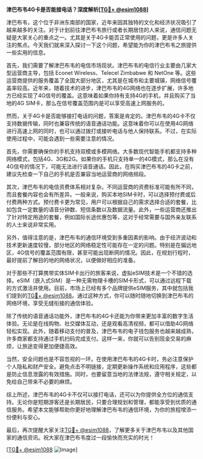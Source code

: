 **津巴布韦4G卡是否能接电话？深度解析[[TG💪+ @esim1088](https://t.me/s/esim1088)]**

津巴布韦，这个位于非洲东南部的国家，近年来因其独特的文化和经济状况吸引了越来越多的关注。对于计划前往津巴布韦旅行或者长期居住的人来说，通信问题无疑是大家关心的重点之一。尤其是关于4G卡能否正常使用的问题，更是许多人关注的焦点。今天我们就来深入探讨一下这个问题，希望能为你的津巴布韦之旅提供一些实用的信息。

首先，我们需要了解津巴布韦的电信市场现状。津巴布韦的电信行业主要由几家大型运营商主导，包括 Econet Wireless、Telecel Zimbabwe 和 NetOne 等。这些运营商提供的服务覆盖了全国大部分地区，尤其是在城市和主要城镇，网络信号覆盖率较高。近年来，随着技术的进步，津巴布韦的4G网络也在逐步扩展，许多地方已经实现了4G信号的覆盖。这意味着如果你持有支持4G的手机，并且购买了当地的4G SIM卡，那么在信号覆盖范围内是可以享受高速上网服务的。

然而，关于4G卡是否能够接打电话的问题，答案是肯定的。津巴布韦的4G卡不仅支持数据传输，同时也兼容传统的语音通话功能。这意味着你可以在使用4G网络进行高速上网的同时，也可以通过拨打或接听电话与他人保持联系。不过，在实际使用过程中，可能会遇到一些需要注意的情况。

首先，你需要确保你的手机支持双模或多模网络。大多数现代智能手机都支持多种网络模式，包括4G、3G和2G。如果你的手机只支持单一的4G模式，那么在没有4G信号的情况下，可能无法进行语音通话。因此，在购买津巴布韦的4G卡之前，建议先检查一下自己的手机是否兼容当地运营商的网络频段。

其次，津巴布韦的电信资费体系相对复杂。不同运营商的资费标准可能有所不同，而且套餐内容也会有所差异。一般来说，购买本地SIM卡时，可以选择预付费或后付费两种方式。预付费卡更为常见，用户可以根据自己的需求选择合适的套餐，比如包含一定数量的语音分钟数、短信条数以及数据流量。此外，一些运营商还推出了针对特定用途的套餐，例如国际长途优惠包等，这对于经常需要与国外亲友联系的人士来说非常实用。

另外，值得注意的是，津巴布韦的通信环境受到多重因素的影响。由于经济波动和技术更新速度较慢，部分地区的网络稳定性可能存在一定的问题。特别是在偏远地区，4G信号的覆盖范围有限，甚至可能出现断网的情况。因此，在规划行程时，最好提前了解目的地的网络状况，以便做好相应的准备。

对于那些不打算携带实体SIM卡出行的旅客来说，虚拟eSIM技术是一个不错的选择。eSIM（嵌入式SIM）是一种无需物理卡槽的SIM卡形式，可以通过远程下载的方式激活并使用。目前，市场上已经有多个品牌提供eSIM服务，其中就包括我们提到的[TG💪+ @esim1088](https://t.me/s/esim1088)。通过这种方式，你可以随时随地切换到津巴布韦的网络环境，享受无缝衔接的通信体验。

除了传统的语音通话功能外，津巴布韦的4G卡还能为你带来更加丰富的数字生活体验。无论是在线购物、社交媒体互动，还是观看高清视频，都可以借助4G网络轻松实现。此外，随着移动支付的普及，津巴布韦的电子钱包服务也越来越成熟，许多商家都支持通过手机扫码完成支付。这样一来，你就可以告别现金交易的麻烦，让旅途变得更加便捷高效。

当然，安全问题也是不容忽视的一环。在使用津巴布韦的4G卡时，务必注意保护个人隐私和财产安全。避免点击不明链接，定期更新操作系统和应用程序，这些都是防止信息泄露的有效措施。同时，也要留意当地的法律法规，遵守相关规定，以免给自己带来不必要的麻烦。

综上所述，津巴布韦的4G卡不仅可以接打电话，还可以为你提供全方位的通信支持。无论你是短期游客还是长期居民，只要合理规划和管理，都能享受到优质的通信服务。希望本文能够帮助你更好地理解津巴布韦的通信环境，为你的旅程增添一份便利与安心。

最后，再次提醒大家关注[TG💪+ @esim1088](https://t.me/s/esim1088)，了解更多关于津巴布韦以及其他国家的通信资讯。祝大家在津巴布韦度过一段愉快而充实的时光！

[[TG💪+ @esim1088](https://t.me/s/esim1088) ![Image](https://i.postimg.cc/4NQfJmqS/Snipaste-2025-05-13-00-14-12.png)]